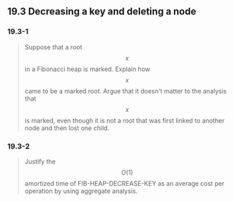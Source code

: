 ## 19.3 Decreasing a key and deleting a node

### 19.3-1

> Suppose that a root $$x$$ in a Fibonacci heap is marked. Explain how $$x$$ came to be a marked root. Argue that it doesn't matter to the analysis that $$x$$ is marked, even though it is not a root that was first linked to another node and then lost one child.

### 19.3-2

> Justify the $$O(1)$$ amortized time of FIB-HEAP-DECREASE-KEY as an average cost per operation by using aggregate analysis.